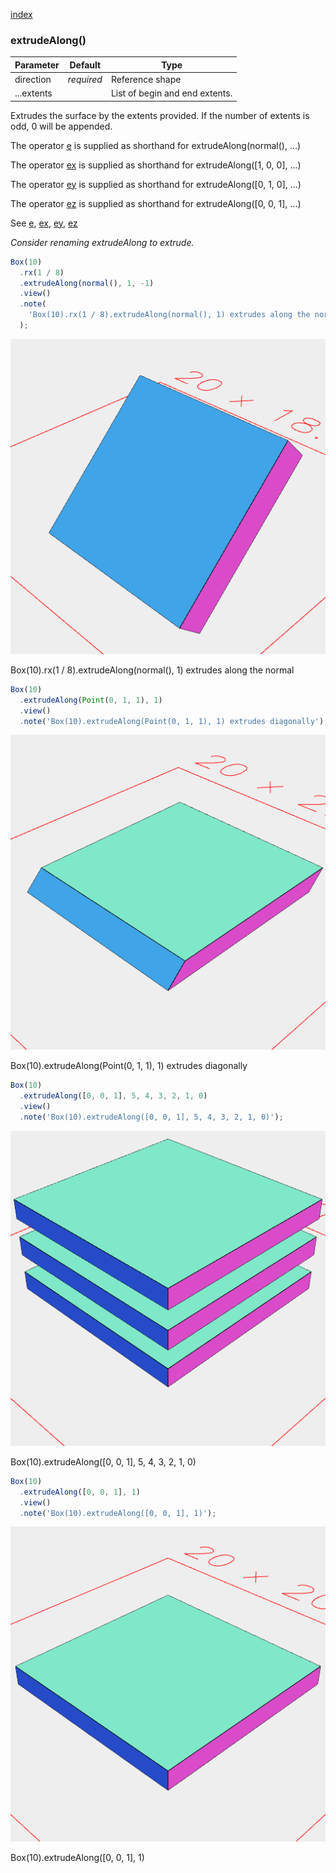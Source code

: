 [index](../../nb/api/index.md)
### extrudeAlong()
Parameter|Default|Type
---|---|---
|direction|_required_|Reference shape
|...extents||List of begin and end extents.

Extrudes the surface by the extents provided.
If the number of extents is odd, 0 will be appended.

The operator [e](../../nb/api/e.md) is supplied as shorthand for extrudeAlong(normal(), ...)

The operator [ex](../../nb/api/ex.md) is supplied as shorthand for extrudeAlong([1, 0, 0], ...)

The operator [ey](../../nb/api/ey.md) is supplied as shorthand for extrudeAlong([0, 1, 0], ...)

The operator [ez](../../nb/api/ez.md) is supplied as shorthand for extrudeAlong([0, 0, 1], ...)

See [e](../../nb/api/e.nb), [ex](#https://raw.githubusercontent.com/jsxcad/JSxCAD/master/nb/api/ex.nb), [ey](#https://raw.githubusercontent.com/jsxcad/JSxCAD/master/nb/api/ey.nb), [ez](#https://raw.githubusercontent.com/jsxcad/JSxCAD/master/nb/api/ez.md)

_Consider renaming extrudeAlong to extrude._

```JavaScript
Box(10)
  .rx(1 / 8)
  .extrudeAlong(normal(), 1, -1)
  .view()
  .note(
    'Box(10).rx(1 / 8).extrudeAlong(normal(), 1) extrudes along the normal'
  );
```

![Image](extrudeAlong.md.0.png)

Box(10).rx(1 / 8).extrudeAlong(normal(), 1) extrudes along the normal

```JavaScript
Box(10)
  .extrudeAlong(Point(0, 1, 1), 1)
  .view()
  .note('Box(10).extrudeAlong(Point(0, 1, 1), 1) extrudes diagonally');
```

![Image](extrudeAlong.md.1.png)

Box(10).extrudeAlong(Point(0, 1, 1), 1) extrudes diagonally

```JavaScript
Box(10)
  .extrudeAlong([0, 0, 1], 5, 4, 3, 2, 1, 0)
  .view()
  .note('Box(10).extrudeAlong([0, 0, 1], 5, 4, 3, 2, 1, 0)');
```

![Image](extrudeAlong.md.2.png)

Box(10).extrudeAlong([0, 0, 1], 5, 4, 3, 2, 1, 0)

```JavaScript
Box(10)
  .extrudeAlong([0, 0, 1], 1)
  .view()
  .note('Box(10).extrudeAlong([0, 0, 1], 1)');
```

![Image](extrudeAlong.md.3.png)

Box(10).extrudeAlong([0, 0, 1], 1)
